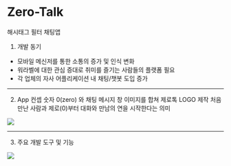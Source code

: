 # Zero-Talk

해시태그 필터 채팅앱 

1. 개발 동기
 - 모바일 메신저를 통한 소통의 증가 및 인식 변화
 - 워라벨에 대한 관심 증대로 취미를 즐기는 사람들의 플랫폼 필요
 - 각 업체의 자사 어플리케이션 내 채팅/챗봇 도입 증가


---


2. App 컨셉
숫자 0(zero) 와 채팅 메시지 창 이미지를 합쳐 제로톡 LOGO 제작
처음 만난 사람과 제로(0)부터 대화와 만남의 연을 시작한다는 의미
<img src="https://user-images.githubusercontent.com/75350289/108331188-da745680-7211-11eb-85be-d5a5b5b70b1b.png" />


---

3. 주요 개발 도구 및 기능
<img src="https://user-images.githubusercontent.com/75350289/108330801-63d75900-7211-11eb-8d24-59128952ab69.png"/>
